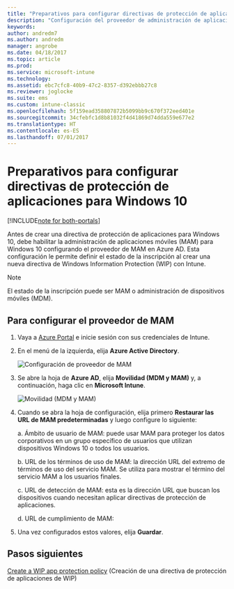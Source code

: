 ```yaml
---
title: "Preparativos para configurar directivas de protección de aplicaciones para Windows 10"
description: "Configuración del proveedor de administración de aplicaciones móviles (MAM) en Azure AD"
keywords: 
author: andredm7
ms.author: andredm
manager: angrobe
ms.date: 04/18/2017
ms.topic: article
ms.prod: 
ms.service: microsoft-intune
ms.technology: 
ms.assetid: ebc7cfc8-40b9-47c2-8357-d392ebbb27c8
ms.reviewer: joglocke
ms.suite: ems
ms.custom: intune-classic
ms.openlocfilehash: 5f159ead358807872b5099bb9c670f372eed401e
ms.sourcegitcommit: 34cfebfc1d8b81032f4d41869d74dda559e677e2
ms.translationtype: HT
ms.contentlocale: es-ES
ms.lasthandoff: 07/01/2017
---
```

# <a name="get-ready-to-configure-app-protection-policies-for-windows-10"></a>Preparativos para configurar directivas de protección de aplicaciones para Windows 10

[!INCLUDE[note for both-portals](../includes/note-for-both-portals.md)]

Antes de crear una directiva de protección de aplicaciones para Windows 10, debe habilitar la administración de aplicaciones móviles (MAM) para Windows 10 configurando el proveedor de MAM en Azure AD. Esta configuración le permite definir el estado de la inscripción al crear una nueva directiva de Windows Information Protection (WIP) con Intune.

> [!NOTE]
> El estado de la inscripción puede ser MAM o administración de dispositivos móviles (MDM).

## <a name="to-configure-the-mam-provider"></a>Para configurar el proveedor de MAM

1.  Vaya a [Azure Portal](https://portal.azure.com/) e inicie sesión con sus credenciales de Intune.

2.  En el menú de la izquierda, elija **Azure Active Directory**.

    ![Configuración de proveedor de MAM](../media/AppManagement/mam-provider-sc-1.png)

3.  Se abre la hoja de **Azure AD**, elija **Movilidad (MDM y MAM)** y, a continuación, haga clic en **Microsoft Intune**.

    ![Movilidad (MDM y MAM)](../media/AppManagement/mam-provider-sc-2.png)

4.  Cuando se abra la hoja de configuración, elija primero **Restaurar las URL de MAM predeterminadas** y luego configure lo siguiente:

    a.  Ámbito de usuario de MAM: puede usar MAM para proteger los datos corporativos en un grupo específico de usuarios que utilizan dispositivos Windows 10 o todos los usuarios.

    b.  URL de los términos de uso de MAM: la dirección URL del extremo de términos de uso del servicio MAM. Se utiliza para mostrar el término del servicio MAM a los usuarios finales.

    c.  URL de detección de MAM: esta es la dirección URL que buscan los dispositivos cuando necesitan aplicar directivas de protección de aplicaciones.

    d.  URL de cumplimiento de MAM:

5.  Una vez configurados estos valores, elija **Guardar**.

## <a name="next-steps"></a>Pasos siguientes

[Create a WIP app protection policy](/intune-classic/deploy-use/create-windows-information-protection-policy-with-intune) (Creación de una directiva de protección de aplicaciones de WIP)
